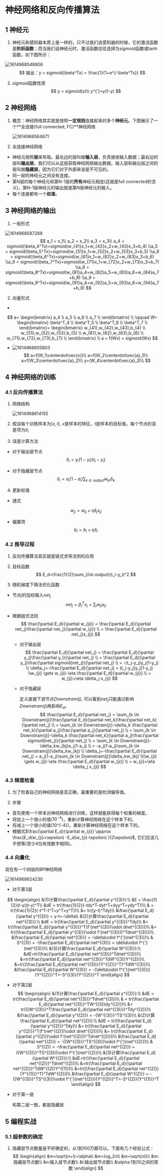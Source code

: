 # 神经网络和反向传播算法

## 1 神经元

1. 神经元和感知器本质上是一样的，只不过我们说感知器的时候，它的激活函数是**阶跃函数**；而当我们说神经元时，激活函数往往选择为sigmoid函数或tanh函数。如下图所示：

  ![1614968548806](assets/1614968548806.png)
$$
输出：y = sigmoid(\beta^Tx) = \frac{1}{1+e^{-\beta^Tx}}
$$

2. $sigmoid$函数性质
   $$
   y = sigmoid(x)\\
   y^{'}=y(1-y)
   $$
   

## 2 神经网络

1. 概念：神经网络其实就是按照**一定规则**连接起来的多个**神经元**。下图展示了一个**全连接(full connected, FC)**神经网络

   ![1614968564671](assets/1614968564671.png)

2. 全连接神经网络

* 神经元按照**层**来布局。最左边的层叫做**输入层**，负责接收输入数据；最右边的层叫**输出层**，我们可以从这层获取神经网络输出数据。输入层和输出层之间的层叫做**隐藏层**，因为它们对于外部来说是不可见的。
* 同一层的神经元之间没有连接。
* 第N层的每个神经元和第N-1层的**所有**神经元相连(这就是full connected的含义)，第N-1层神经元的输出就是第N层神经元的输入。
* 每个连接都有一个**权值**。

## 3 神经网络的输出

1. 一般形式

  ![1614968587289](assets/1614968587289.png)
$$
a_1 = x_1\\
a_2 = x_2\\
a_3 = x_3\\
a_4 = sigmoid(\beta_4^Tx)=sigmoid(w_{41}x_1+w_{42}x_2+w_{43}x_3+b_4)
\\a_5 = sigmoid(\beta_5^Tx)=sigmoid(w_{51}x_1+w_{52}x_2+w_{53}x_3+b_5)
\\a_6 = sigmoid(\beta_6^Tx)=sigmoid(w_{61}x_1+w_{62}x_2+w_{63}x_3+b_6)
\\a_6 = sigmoid(\beta_7^Tx)=sigmoid(w_{71}x_1+w_{72}x_2+w_{73}x_3+b_7)
\\a_8 = sigmoid(\beta_8^Tx)=sigmoid(w_{81}a_4+w_{82}a_5+w_{83}a_6+w_{84}a_7+b_8)
\\a_9 = sigmoid(\beta_9^Tx)=sigmoid(w_{91}a_4+w_{92}a_5+w_{93}a_6+w_{94}a_7+b_9)
$$

2. 向量形式

* 

  $$
  a=
  \begin{bmatrix}
  a_4 \\
  a_5 \\
  a_6 \\
  a_7 \\
  \end{bmatrix}
  \\ \qquad W=
  \begin{bmatrix}
  \beta^T_4 \\
  \beta^T_5 \\
  \beta^T_6 \\
  \beta^T_7 \\
  \end{bmatrix}=
  \begin{bmatrix}
  w_{41},w_{42},w_{43},b_{4} \\
  w_{51},w_{52},w_{53},b_{5} \\
  w_{61},w_{62},w_{63},b_{6} \\
  w_{71},w_{72},w_{73},b_{7} \\
  \end{bmatrix}
  \\ a = f(Wx) = sigmoid(Wx)
  $$

* 
  ![1614968605803](assets/1614968605803.png)
  $$
  a=f(W_1\centerdot\vec{x})\\
  a=f(W_2\centerdot\vec{a}_1)\\
  a=f(W_3\centerdot\vec{a}_2)\\
  y=(W_4\centerdot\vec{a}_3)\\
  $$


## 4 神经网络的训练

### 4.1 反向传播算法

1. 网络结构

   ![1614968614155](assets/1614968614155.png)

2. 假设每个训练样本为$(x,t)$, $x$是样本的特征，$t$是样本的目标值。每个节点的误差项为$\delta_i$

3. 误差计算方法

* 对于输出层节点
  $$
  \delta_i = y_i(1-y_i)(t_i-y_i)
  $$

* 对于隐藏层节点
  $$
  \delta_i=a_i(1-a_i)\sum_{k\in output}w_{ki}\delta_k
  $$
  

4. 更新权值

* 通式

  $$
  w_{ji}  =w_{ji}+\eta\delta_jx_{ji}
  $$

* 偏置项
  $$
  b_i=b_i+\eta\delta_i
  $$
  

### 4.2 推导过程

1. 反向传播算法其实就是链式求导法则的应用

2. 目标函数
   $$
   E_d=\frac{1}{2}\sum_{i\in output}(t_i-y_i)^2
   $$

3. 随机梯度下降法优化函数

* 节点$j$的加权输入$net_j​$
  $$
  net_j=\beta_j^Tx_j=\sum_{i}w_{ji}x_{ji}
  $$

* 根据链式法则
  $$
  \frac{\partial E_d}{\partial w_{ji}} = \frac{\partial E_d}{\partial net_j}\frac{\partial net_j}{\partial w_{ji}}
  \\ = \frac{\partial E_d}{\partial net_j}x_{ji}
  $$

  * 对于输出层
    $$
    \frac{\partial E_d}{\partial net_j} = \frac{\partial E_d}{\partial y_j}\frac{\partial y_i}{\partial net_j}
    \\ = \frac{\partial E_d}{\partial y_j}\frac{\partial sigmoid(net_j)}{\partial net_j}
    \\ = -(t_j-y_j)y_j(1-y_j)
    \\ \delta_j=-\frac{\partial E_d}{\partial net_j} = (t_j-y_j)y_j(1-y_j)
    \\w_{ji} \gets w_{ji}-\eta \frac{\partial E_d}{\partial w_{ji}}
    \\ = w_{ji}+\eta \delta_j x_{ji}
    $$

  * 对于隐藏层

    定义直接下游节点$Downstram(j)$, 可以看到$net_j$只能通过影响$Downstram(j)$再影响$E_d$。
    $$
    \frac{\partial E_d}{\partial net_j} = \sum_{k \in Downstram(j)}\frac{\partial E_d}{\partial net_k}\frac{\partial net_k}{\partial net_j}
    \\ = \sum_{k \in Downstram(j)}-\delta_k \frac{\partial net_k}{\partial a_j}\frac{\partial a_j}{\partial net_j}
    \\ = \sum_{k \in Downstram(j)}-\delta_k \frac{\partial net_k}{\partial a_j}\frac{\partial sigmoid(net_j)}{\partial net_j}
    \\ = \sum_{k \in Downstram(j)}-\delta_kw_{kj}a_j(1-a_j)
    \\ = -a_j(1-a_j)\sum_{k \in Downstram(j)}\delta_kw_{kj}
    \\ \delta_j=-\frac{\partial E_d}{\partial net_j} = a_j(1-a_j)\sum_{k \in Downstram(j)}\delta_kw_{kj}
    \\\\w_{ji} \gets w_{ji}-\eta \frac{\partial E_d}{\partial w_{ji}}
    \\ = w_{ji}+\eta \delta_j x_{ji}
    $$
    

### 4.3 梯度检查

1. 为了检查自己的神经网络是否正确，最重要的是检测偏导值。

2. 步骤

* 首先使用一个样本对神经网络进行训练，这样就能获得每个权重的梯度。
* 将加上一个很小的值($10^{-4}$)，重新计算神经网络在这个样本下的。
* 将减上一个很小的值(10^{-4})，重新计算神经网络在这个样本下的。
* 根据式$\frac{\partial E_d}{\partial w_{ji}} \approx \frac{E_d(w_{ji}+\epsilon) -E_d(w_{ji}-\epsilon)  }{2\epsilon}$, 它们应该几乎想等(至少4位有效数字相同)。

### 4.4 向量化

现在有一个四层的BP神经网络

![1614968624230](assets/1614968624230.png)

* 对于第3层

$$
\begin{align}
&(1)计算\frac{\partial E_d}{\partial y^{(3)}}:\\
&E = \frac{1}{2}(t-y)(t-y)^T\\
&dE = tr(\frac{1}{2}(-tdy^T-dyt^T+dyy^T+ydy^T))\\
& = tr(\frac{1}{2}(-t^T-t^T+y^T+y^T))\\
&= tr((y-t)^Tdy)\\
&\frac{\partial E_d}{\partial y^{(3)}} = y-t=-\delta\\
&(2)计算\frac{\partial E_d}{\partial net^{(3)}}:\\
&dE = tr(\frac{\partial E_d}{\partial y^{(3)}}^Tdy)\\
&= tr(\frac{\partial E_d}{\partial y^{(3)}}^T(f'(net^{(3)})\odot dnet^{(3)}))\\
&= tr((\frac{\partial E_d}{\partial y^{(3)}}\odot f'(net^{(3)}))^Tdnet^{(3)}))\\
&\frac{\partial E_d}{\partial net^{(3)}} = -\delta\odot f^{'}(net^{(3)})\\
& S^{(3)} = -\frac{\partial E_d}{\partial net^{(3)}} = \delta\odot f^{'}(net^{(3)})\\
&(3)计算\frac{\partial E_d}{\partial W^{(3)}}:\\
&dE=tr(\frac{\partial E_d}{\partial net^{(3)}}^Tdnet^{(3)})\\
&=tr(\frac{\partial E_d}{\partial net^{(3)}}^TdW^{(3)}Y^{(2)})\\
&=tr((\frac{\partial E_d}{\partial net^{(3)}}{Y^{(2)}}^T)^TdW^{(3)})\\
&\frac{\partial E_d}{\partial W^{(3)}} = -(\delta\odot f^{'}(net^{(3)})){Y^{(2)}}^T=-S^{(3)}{Y^{(2)}}^T
\end{align}
$$

* 对于第2层 
  $$
  \begin{align}
  &(1)计算\frac{\partial E_d}{\partial y^{(2)}}:\\
  &dE = tr(\frac{\partial E_d}{\partial net^{(3)}}^Tdnet^{(3)})\\
  & = tr(\frac{\partial E_d}{\partial net^{(3)}}^TW^{(3)}dy^{(2)})\\
  &= tr(({W^{(3)}}^T\frac{\partial E_d}{\partial net^{(3)}})^Tdy^{(2)})\\
  &\frac{\partial E_d}{\partial y^{(2)}} = -{W^{(3)}}^TS^{(3)}\\
  &(2)计算\frac{\partial E_d}{\partial net^{(2)}}:\\
  &dE = tr(\frac{\partial E_d}{\partial y^{(2)}}^Tdy)\\
  &= tr(\frac{\partial E_d}{\partial y^{(2)}}^T(f'(net^{(2)})\odot dnet^{(2)}))\\
  &= tr((\frac{\partial E_d}{\partial y^{(2)}}\odot f'(net^{(2)}))^Tdnet^{(2)}))\\
  &\frac{\partial E_d}{\partial net^{(2)}} = -({W^{(3)}}^TS^{(3)})\odot f^{'}(net^{(2)})\\
  & S^{(2)} = -\frac{\partial E_d}{\partial net^{(2)}} = ({W^{(3)}}^TS^{(3)})\odot f^{'}(net^{(2)})\\
  &(3)计算\frac{\partial E_d}{\partial W^{(2)}}:\\
  &dE=tr(\frac{\partial E_d}{\partial net^{(2)}}^Tdnet^{(2)})\\
  &=tr(\frac{\partial E_d}{\partial net^{(2)}}^TdW^{(2)}Y^{(1)})\\
  &=tr((\frac{\partial E_d}{\partial net^{(2)}}{Y^{(1)}}^T)^TdW^{(2)})\\
  &\frac{\partial E_d}{\partial W^{(2)}} = -({W^{(3)}}^TS^{(3)})\odot f^{'}(net^{(2)}){Y^{(2)}}^T=-S^{(2)}{Y^{(1)}}^T
  \end{align}
  $$

* 对于第一层

  和第二层一致，都是隐藏层

## 5 编程实战

### 5.1 超参数的确定

1. 隐藏层节点数量是不好确定的，从1到100万都可以。下面有几个经验公式：
   $$
   \begin{align}
   &m=\sqrt{n+l}+\alpha\\
   &m=log_2n\\
   &m=\sqrt{nl}\\
   &m:隐藏层节点数\\
   &n:输入层节点数\\
   &l:输出层节点数\\
   &\alpha:1到10之间的常数
   \end{align}
   $$
   